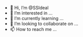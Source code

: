 - 👋 Hi, I’m @SSIdeal
- 👀 I’m interested in ...
- 🌱 I’m currently learning ...
- 💞️ I’m looking to collaborate on ...
- 📫 How to reach me ...

<!---
SSIdeal/SSIdeal is a ✨ special ✨ repository because its `README.md` (this file) appears on your GitHub profile.
You can click the Preview link to take a look at your changes.
--->

